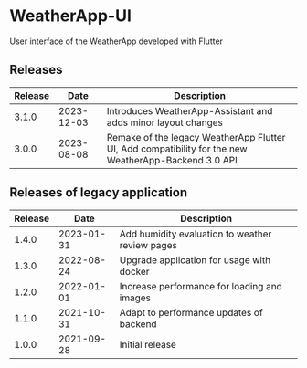 # WeatherApp-UI

User interface of the WeatherApp developed with Flutter

## Releases

| Release | Date       | Description                                                                                          |
|---------|------------|------------------------------------------------------------------------------------------------------|
| 3.1.0   | 2023-12-03 | Introduces WeatherApp-Assistant and adds minor layout changes                                        |
| 3.0.0   | 2023-08-08 | Remake of the legacy WeatherApp Flutter UI, Add compatibility for the new WeatherApp-Backend 3.0 API |

## Releases of legacy application

| Release | Date       | Description                                     |
|---------|------------|-------------------------------------------------|
| 1.4.0   | 2023-01-31 | Add humidity evaluation to weather review pages |
| 1.3.0   | 2022-08-24 | Upgrade application for usage with docker       |
| 1.2.0   | 2022-01-01 | Increase performance for loading and images     |
| 1.1.0   | 2021-10-31 | Adapt to performance updates of backend         |
| 1.0.0   | 2021-09-28 | Initial release                                 |